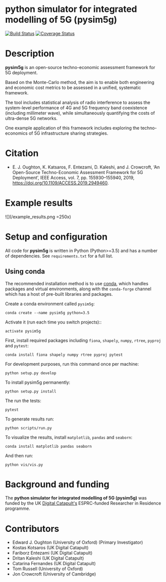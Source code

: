 python simulator for integrated modelling of 5G (pysim5g)
===========================================

[![Build Status](https://travis-ci.com/edwardoughton/pysim5g.svg?branch=master)](https://travis-ci.com/edwardoughton/pysim5g)
[![Coverage Status](https://coveralls.io/repos/github/edwardoughton/pysim5g/badge.svg?branch=master)](https://coveralls.io/github/edwardoughton/pysim5g?branch=master)

Description
===========
**pysim5g** is an open-source techno-economic assessment framework for 5G deployment.

Based on the Monte-Carlo method, the aim is to enable both engineering and economic cost metrics to be assessed in a unified, systematic framework.

The tool includes statistical analysis of radio interference to assess the system-level performance of 4G and 5G frequency band coexistence (including millimeter wave), while simultaneously quantifying the costs of ultra-dense 5G networks.

One example application of this framework includes exploring the techno-economics of 5G infrastructure sharing strategies.

Citation
========

- E. J. Oughton, K. Katsaros, F. Entezami, D. Kaleshi, and J. Crowcroft,
  ‘An Open-Source Techno-Economic Assessment Framework for 5G Deployment’,
  IEEE Access, vol. 7, pp. 155930–155940, 2019, https://doi.org/10.1109/ACCESS.2019.2949460.

Example results
===============
![](/example_results.png =250x)


Setup and configuration
=======================

All code for **pysim5g** is written in
Python (Python>=3.5) and has a number of dependencies.
See `requirements.txt` for a full list.

Using conda
-----------

The recommended installation method is to use [conda](http://conda.pydata.org/miniconda.html),
which handles packages and virtual environments,
along with the `conda-forge` channel which has a host of pre-built libraries and packages.

Create a conda environment called `pysim5g`:

    conda create --name pysim5g python=3.5

Activate it (run each time you switch projects)::

    activate pysim5g

First, install required packages including `fiona`, `shapely`, `numpy`, `rtree`, `pyproj` and `pytest`:

    conda install fiona shapely numpy rtree pyproj pytest

For development purposes, run this command once per machine:

    python setup.py develop

To install pysim5g permanently:

    python setup.py install

The run the tests:

    pytest

To generate results run:

    python scripts/run.py

To visualize the results, install `matplotlib`, `pandas` and `seaborn`:

    conda install matplotlib pandas seaborn

And then run:

    python vis/vis.py

Background and funding
======================

The **python simulator for integrated modelling of 5G (pysim5g)** was funded by the
UK [Digital Catapult's](http://www.digicatapult.org.uk) ESPRC-funded Researcher in Residence
programme.

Contributors
============
- Edward J. Oughton (University of Oxford) (Primary Investigator)
- Kostas Kotsaros (UK Digital Catapult)
- Fariborz Entezami (UK Digital Catapult)
- Dritan Kaleshi (UK Digital Catapult)
- Catarina Fernandes (UK Digital Catapult)
- Tom Russell (University of Oxford)
- Jon Crowcroft (University of Cambridge)
